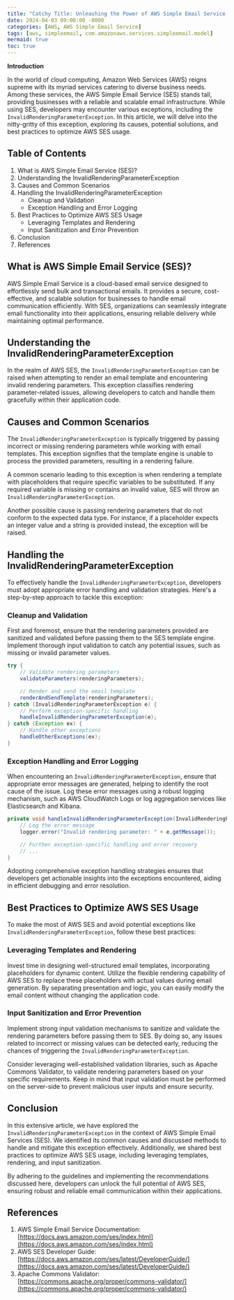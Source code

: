 ```yaml
---
title: "Catchy Title: Unleashing the Power of AWS Simple Email Service: Handling Invalid Rendering Parameter Exception"
date: 2024-04-03 09:00:00 -0000
categories: [AWS, AWS Simple Email Service]
tags: [aws, simpleemail, com.amazonaws.services.simpleemail.model]
mermaid: true
toc: true
---
```



**Introduction**

In the world of cloud computing, Amazon Web Services (AWS) reigns supreme with its myriad services catering to diverse business needs. Among these services, the AWS Simple Email Service (SES) stands tall, providing businesses with a reliable and scalable email infrastructure. While using SES, developers may encounter various exceptions, including the `InvalidRenderingParameterException`. In this article, we will delve into the nitty-gritty of this exception, exploring its causes, potential solutions, and best practices to optimize AWS SES usage.

## Table of Contents

1. What is AWS Simple Email Service (SES)?
2. Understanding the InvalidRenderingParameterException
3. Causes and Common Scenarios
4. Handling the InvalidRenderingParameterException
   - Cleanup and Validation
   - Exception Handling and Error Logging
5. Best Practices to Optimize AWS SES Usage
   - Leveraging Templates and Rendering
   - Input Sanitization and Error Prevention
6. Conclusion
7. References

## What is AWS Simple Email Service (SES)?

AWS Simple Email Service is a cloud-based email service designed to effortlessly send bulk and transactional emails. It provides a secure, cost-effective, and scalable solution for businesses to handle email communication efficiently. With SES, organizations can seamlessly integrate email functionality into their applications, ensuring reliable delivery while maintaining optimal performance.

## Understanding the InvalidRenderingParameterException

In the realm of AWS SES, the `InvalidRenderingParameterException` can be raised when attempting to render an email template and encountering invalid rendering parameters. This exception classifies rendering parameter-related issues, allowing developers to catch and handle them gracefully within their application code.

## Causes and Common Scenarios

The `InvalidRenderingParameterException` is typically triggered by passing incorrect or missing rendering parameters while working with email templates. This exception signifies that the template engine is unable to process the provided parameters, resulting in a rendering failure.

A common scenario leading to this exception is when rendering a template with placeholders that require specific variables to be substituted. If any required variable is missing or contains an invalid value, SES will throw an `InvalidRenderingParameterException`.

Another possible cause is passing rendering parameters that do not conform to the expected data type. For instance, if a placeholder expects an integer value and a string is provided instead, the exception will be raised.

## Handling the InvalidRenderingParameterException

To effectively handle the `InvalidRenderingParameterException`, developers must adopt appropriate error handling and validation strategies. Here's a step-by-step approach to tackle this exception:

### Cleanup and Validation

First and foremost, ensure that the rendering parameters provided are sanitized and validated before passing them to the SES template engine. Implement thorough input validation to catch any potential issues, such as missing or invalid parameter values.

```java
try {
    // Validate rendering parameters
    validateParameters(renderingParameters);

    // Render and send the email template
    renderAndSendTemplate(renderingParameters);
} catch (InvalidRenderingParameterException e) {
    // Perform exception-specific handling
    handleInvalidRenderingParameterException(e);   
} catch (Exception ex) {
    // Handle other exceptions
    handleOtherExceptions(ex);
}
```

### Exception Handling and Error Logging

When encountering an `InvalidRenderingParameterException`, ensure that appropriate error messages are generated, helping to identify the root cause of the issue. Log these error messages using a robust logging mechanism, such as AWS CloudWatch Logs or log aggregation services like Elasticsearch and Kibana.

```java
private void handleInvalidRenderingParameterException(InvalidRenderingParameterException e) {
    // Log the error message
    logger.error("Invalid rendering parameter: " + e.getMessage());

    // Further exception-specific handling and error recovery
    // ...
}
```

Adopting comprehensive exception handling strategies ensures that developers get actionable insights into the exceptions encountered, aiding in efficient debugging and error resolution.

## Best Practices to Optimize AWS SES Usage

To make the most of AWS SES and avoid potential exceptions like `InvalidRenderingParameterException`, follow these best practices:

### Leveraging Templates and Rendering

Invest time in designing well-structured email templates, incorporating placeholders for dynamic content. Utilize the flexible rendering capability of AWS SES to replace these placeholders with actual values during email generation. By separating presentation and logic, you can easily modify the email content without changing the application code.

### Input Sanitization and Error Prevention

Implement strong input validation mechanisms to sanitize and validate the rendering parameters before passing them to SES. By doing so, any issues related to incorrect or missing values can be detected early, reducing the chances of triggering the `InvalidRenderingParameterException`.

Consider leveraging well-established validation libraries, such as Apache Commons Validator, to validate rendering parameters based on your specific requirements. Keep in mind that input validation must be performed on the server-side to prevent malicious user inputs and ensure security.

## Conclusion

In this extensive article, we have explored the `InvalidRenderingParameterException` in the context of AWS Simple Email Services (SES). We identified its common causes and discussed methods to handle and mitigate this exception effectively. Additionally, we shared best practices to optimize AWS SES usage, including leveraging templates, rendering, and input sanitization.

By adhering to the guidelines and implementing the recommendations discussed here, developers can unlock the full potential of AWS SES, ensuring robust and reliable email communication within their applications.

## References

1. AWS Simple Email Service Documentation: [https://docs.aws.amazon.com/ses/index.html](https://docs.aws.amazon.com/ses/index.html)
2. AWS SES Developer Guide: [https://docs.aws.amazon.com/ses/latest/DeveloperGuide/](https://docs.aws.amazon.com/ses/latest/DeveloperGuide/)
3. Apache Commons Validator: [https://commons.apache.org/proper/commons-validator/](https://commons.apache.org/proper/commons-validator/)